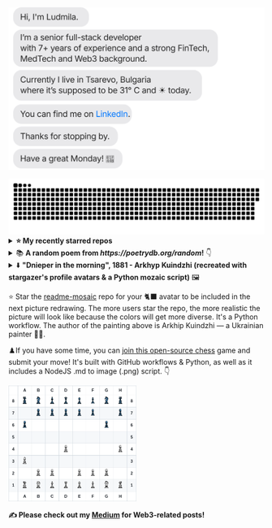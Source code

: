 [![](https://raw.githubusercontent.com/milaabl/milaabl/main/chat.svg)](https://www.linkedin.com/in/ludmila-a-dev/)

<!-- https://github.com/milaabl/milaabl/assets/86361434/c35b0e6f-acf0-435e-920d-b90faa4788ad -->

<img alt="Snake eating my contributions for breakfast🧉" src="https://raw.githubusercontent.com/milaabl/milaabl-readme/preview/github-contribution-grid-snake.svg" />

<details>
<summary>
  <strong>⭐ My recently starred repos </strong>
</summary>
  
<!-- Starred repos start -->
| Name | Url | Stars | Description |
| --- | --- |  --- |  --- |
| EnsoFinance/temper|https://github.com/EnsoFinance/temper|339|Temper your expectations - Ethereum Transaction Simulator |
| the-coder-o/a-bd.me|https://github.com/the-coder-o/a-bd.me|8|My personal website made with Next.js 14 (App Router). Features blog posts, gear list, dark theme and more. Tailwind CSS,  Radix, Framer Motion, and Vercel.|
| Xunzhuo/Xunzhuo|https://github.com/Xunzhuo/Xunzhuo|35|About me|
| zcaceres/interview-prep|https://github.com/zcaceres/interview-prep|1|algos, data structures etc.|
| zcaceres/snoop|https://github.com/zcaceres/snoop|3|Like grep or ack... for the DOM|
| zcaceres/zcaceres|https://github.com/zcaceres/zcaceres|2|Super secret Github profile README thing|
| zcaceres/dotfiles|https://github.com/zcaceres/dotfiles|2|System setup w/dotfiles, tools, and apps automated with Ansible. Forever a WIP.|
| glitch-txs/walletconnect-cafe|https://github.com/glitch-txs/walletconnect-cafe|2|Ethereum-provider implementation with Cafe (global state manager)|
| glitch-txs/metamask-csp-firefox|https://github.com/glitch-txs/metamask-csp-firefox|4|MetaMask is blocked by Firefox when using CSP|
| glitch-txs/next-auth|https://github.com/glitch-txs/next-auth|1|Authentication for the Web.|
| michaelsbradleyjr/nim-notcurses|https://github.com/michaelsbradleyjr/nim-notcurses|28|Nim wrapper for Notcurses: blingful TUIs and character graphics|
| arianXdev/hardhat-jest|https://github.com/arianXdev/hardhat-jest|9|A Hardhat plugin that allows you to use Jest easily!|
| przemek890/Gender_prediction|https://github.com/przemek890/Gender_prediction|4|An application that utilizes camera input to predict a person's gender using a convolutional layer in PyTorch.|
| pieralukasz/pixel-recruitment-task|https://github.com/pieralukasz/pixel-recruitment-task|1|Zadanie rekrutacyjne Pixel Technology|
| SaraRasoulian/oop-solid-patterns|https://github.com/SaraRasoulian/oop-solid-patterns|15|💎  An educational repository for OOP, SOLID and Design Patterns|
| BogdanMFometescu/resume-builder|https://github.com/BogdanMFometescu/resume-builder|12|Django-based web application that allows users to create, update, and export professional resumes.|
| 0xMimir/Advance-CNN-LSTM-Model-for-Cryptocurrency-Forecasting|https://github.com/0xMimir/Advance-CNN-LSTM-Model-for-Cryptocurrency-Forecasting|8|CNN LSTM model used for predicting cryptocurrencies|
| b-hristov/b-hristov|https://github.com/b-hristov/b-hristov|1||
| CloverGit/CloverGit|https://github.com/CloverGit/CloverGit|7||
| TatevKaren/TatevKaren-data-science-portfolio|https://github.com/TatevKaren/TatevKaren-data-science-portfolio|58|Data Science Portfolio of Tatev Karen Aslanyan including Case Studies and Research Projects that I have completed that solve business problems or introduce new products. Case Study papers, codes, and additional resources are all included.|
| PiotrRut/elonmusk-twitter-notifier|https://github.com/PiotrRut/elonmusk-twitter-notifier|62|AI driven e-mail notifier for tweets mentioning stock from Elon Musk 📈|
| Vendicated/Vencord|https://github.com/Vendicated/Vencord|7947|The cutest Discord client mod|
| yeoman/yo|https://github.com/yeoman/yo|3816|CLI tool for running Yeoman generators|
| matter-labs/zksync-era|https://github.com/matter-labs/zksync-era|3073|zkSync era|
| 0age/create2crunch|https://github.com/0age/create2crunch|454|A Rust program for finding salts that create gas-efficient Ethereum addresses via CREATE2.|
| joshstevens19/ethereum-multicall|https://github.com/joshstevens19/ethereum-multicall|354|Ability to call many ethereum constant function calls in 1 JSONRPC request|
| threshold-network/token-dashboard|https://github.com/threshold-network/token-dashboard|22||
| LimeChain/mongoose-immutable-plugin|https://github.com/LimeChain/mongoose-immutable-plugin|2|Mongoose plugin guarding fields from modifications|
| ankitects/anki|https://github.com/ankitects/anki|17888|Anki's shared backend and web components, and the Qt frontend|
| lightningnetwork/lnd|https://github.com/lightningnetwork/lnd|7570|Lightning Network Daemon ⚡️|

<!-- Starred repos end -->

</details>

<details>
  <summary>📚 <strong>A random poem from <em>https://poetrydb.org/random</em>!</strong> 👇 </summary>

<!-- Start poem -->
# 💮 Song of the Universal. by *Walt Whitman*

<p>
    1<br/>COME, said the Muse,<br/>Sing me a song no poet yet has chanted,<br/>Sing me the Universal.<br/><br/>In this broad Earth of ours,<br/>Amid the measureless grossness and the slag,<br/>Enclosed and safe within its central heart,<br/>Nestles the seed Perfection.<br/><br/>By every life a share, or more or less,<br/>None born but it is born—conceal’d or unconceal’d, the seed is waiting.<br/><br/>2<br/>Lo! keen-eyed, towering Science!<br/>As from tall peaks the Modern overlooking,<br/>Successive, absolute fiats issuing.<br/><br/>Yet again, lo! the Soul—above all science;<br/>For it, has History gather’d like a husk around the globe;<br/>For it, the entire star-myriads roll through the sky.<br/><br/>In spiral roads, by long detours,<br/>(As a much-tacking ship upon the sea,)<br/>For it, the partial to the permanent flowing,<br/>For it, the Real to the Ideal tends.<br/><br/>For it, the mystic evolution;<br/>Not the right only justified—what we call evil also justified.<br/><br/>Forth from their masks, no matter what,<br/>From the huge, festering trunk—from craft and guile and tears,<br/>Health to emerge, and joy—joy universal.<br/><br/>Out of the bulk, the morbid and the shallow,<br/>Out of the bad majority—the varied, countless frauds of men and States,<br/><br/>Electric, antiseptic yet—cleaving, suffusing all,<br/>Only the good is universal.<br/><br/>3<br/>Over the mountain growths, disease and sorrow,<br/>An uncaught bird is ever hovering, hovering,<br/>High in the purer, happier air.<br/><br/>From imperfection’s murkiest cloud,<br/>Darts always forth one ray of perfect light,<br/>One flash of Heaven’s glory.<br/><br/>To fashion’s, custom’s discord,<br/>To the mad Babel-din, the deafening orgies,<br/>Soothing each lull, a strain is heard, just heard,<br/>From some far shore, the final chorus sounding.<br/><br/>4<br/>O the blest eyes! the happy hearts!<br/>That see—that know the guiding thread so fine,<br/>Along the mighty labyrinth!<br/><br/>5<br/>And thou, America!<br/>For the Scheme’s culmination—its Thought, and its Reality,<br/>For these, (not for thyself,) Thou hast arrived.<br/><br/>Thou too surroundest all;<br/>Embracing, carrying, welcoming all, Thou too, by pathways broad and new,<br/>To the Ideal tendest.<br/><br/>The measur’d faiths of other lands—the grandeurs of the past,<br/>Are not for Thee—but grandeurs of Thine own;<br/>Deific faiths and amplitudes, absorbing, comprehending all,<br/>All eligible to all.<br/><br/>All, all for Immortality!<br/>Love, like the light, silently wrapping all!<br/>Nature’s amelioration blessing all!<br/>The blossoms, fruits of ages—orchards divine and certain;<br/>Forms, objects, growths, humanities, to spiritual Images ripening.<br/><br/>6<br/>Give me, O God, to sing that thought!<br/>Give me—give him or her I love, this quenchless faith<br/>In Thy ensemble. Whatever else withheld, withhold not from us,<br/>Belief in plan of Thee enclosed in Time and Space;<br/>Health, peace, salvation universal.<br/><br/>Is it a dream?<br/>Nay, but the lack of it the dream,<br/>And, failing it, life’s lore and wealth a dream,<br/>And all the world a dream.
</p>

***
<!-- End poem -->
</details>

<details>
<summary>
  ⬇️ <strong>"Dnieper in the morning", 1881 - Arkhyp Kuindzhi (recreated with stargazer's profile avatars & a Python mozaic script)</strong> 🖼️
</summary>

<img width="49%" src="https://raw.githubusercontent.com/milaabl/readme-mosaic/main/data/input.jpg" alt="Original picture"/>
<img width="49%" src="https://raw.githubusercontent.com/milaabl/readme-mosaic/main/data/output.jpg" alt="Output picture"/>
<img width="70%" src="https://raw.githubusercontent.com/milaabl/readme-mosaic/main/data/output.gif" alt="Output GIF"/>
</details>

⭐ Star the [readme-mosaic](https://github.com/milaabl/readme-mosaic) repo for your 🐈‍⬛ avatar to be included in the next picture redrawing. The more users star the repo, the more realistic the picture will look like because the colors will get more diverse. It's a Python workflow. The author of the painting above is Arkhip Kuindzhi — a Ukrainian painter 💙💛.

♟️If you have some time, you can [join this open-source chess](https://github.com/milaabl/readme-chess) game and submit your move! It's built with GitHub workflows & Python, as well as it includes a NodeJS .md to image (.png) script. 👇

<a href="https://github.com/milaabl/readme-chess/blob/master/README.md"><img src="https://raw.githubusercontent.com/milaabl/readme-chess/master/chess.png" alt="README chess dynamic game preview" width="50%" /></a>

<strong>✍️ Please check out my <a href="https://medium.com/@milaabl2405">Medium</a> for Web3-related posts!</strong>
